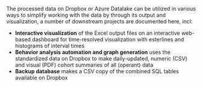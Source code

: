 The processed data on Dropbox or Azure Datalake can be utilized in various ways to simplify working with the data by through its output and visualization, a number of downstream projects are documented here, incl: 

- **Interactive visualization** of the Excel output files on an interactive web-based dashboard for time-resolved visualization with esterlines and histograms of interval times
- **Behavior analysis automation and graph generation** uses the standardized data on Dropbox to make daily-updated, numeric (CSV) and visual (PDF) cohort summaries of all (operant) data
- **Backup database** makes a CSV copy of the combined SQL tables available on Dropbox


